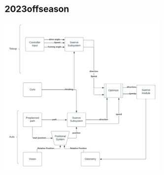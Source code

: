 # 2023offseason



![alt text](https://github.com/TAMSFormers5212/2023offseason/blob/master/Swerve%20Control%20Diagram.png?raw=true)
